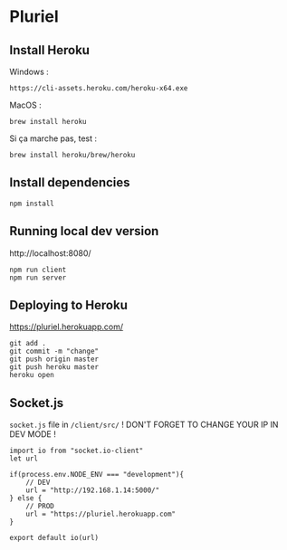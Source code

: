 # Pluriel

## Install Heroku
Windows :
```
https://cli-assets.heroku.com/heroku-x64.exe
```

MacOS : 
```
brew install heroku
```
Si ça marche pas, test : 
```
brew install heroku/brew/heroku
```

## Install dependencies
```
npm install
```

## Running local dev version
http://localhost:8080/
```
npm run client
npm run server
```

## Deploying to Heroku
https://pluriel.herokuapp.com/
```
git add .
git commit -m "change"
git push origin master
git push heroku master
heroku open
```

## Socket.js
`socket.js` file in `/client/src/`
! DON'T FORGET TO CHANGE YOUR IP IN DEV MODE ! 
```
import io from "socket.io-client"
let url

if(process.env.NODE_ENV === "development"){
    // DEV
    url = "http://192.168.1.14:5000/"
} else {
    // PROD
    url = "https://pluriel.herokuapp.com"
}

export default io(url)
```